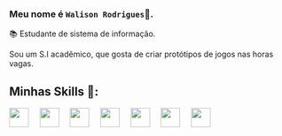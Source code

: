 ### Meu nome é `Walison Rodrigues`👦.

📚 Estudante de sistema de informação.

Sou um S.I acadêmico, que gosta de criar protótipos de jogos nas horas vagas.

## Minhas Skills 🧬:

<img src="https://cdn.jsdelivr.net/gh/devicons/devicon/icons/csharp/csharp-original.svg" width="35px">&nbsp;&nbsp;&nbsp;&nbsp;
<img src="https://cdn.jsdelivr.net/gh/devicons/devicon/icons/unity/unity-original.svg" width="35px">&nbsp;&nbsp;&nbsp;&nbsp;
<img src="https://cdn.jsdelivr.net/gh/devicons/devicon/icons/android/android-plain-wordmark.svg"  width="35px">&nbsp;&nbsp;&nbsp;&nbsp;
<img src="https://cdn.jsdelivr.net/gh/devicons/devicon/icons/visualstudio/visualstudio-plain.svg" width="35px">&nbsp;&nbsp;&nbsp;&nbsp;
<img src="https://cdn.jsdelivr.net/gh/devicons/devicon/icons/trello/trello-plain.svg" width="35px">&nbsp;&nbsp;&nbsp;&nbsp;
<img src="https://cdn.jsdelivr.net/gh/devicons/devicon/icons/html5/html5-original-wordmark.svg" width="35px">&nbsp;&nbsp;&nbsp;&nbsp;
<img src="https://cdn.jsdelivr.net/gh/devicons/devicon/icons/photoshop/photoshop-plain.svg" width="35px">&nbsp;&nbsp;&nbsp;&nbsp;
